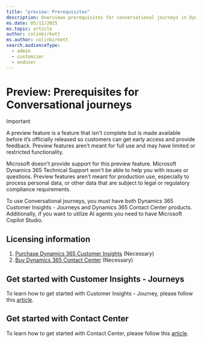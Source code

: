 ```yaml
---
title: "preview: Prerequisites"
description: Overviews prerequisites for conversational journeys in Dynamics 365 Customer Insights - Journeys.
ms.date: 05/12/2025
ms.topic: article
author: colinbirkett
ms.author: colinbirkett
search.audienceType: 
  - admin
  - customizer
  - enduser
---
```


# Preview: Prerequisites for Conversational journeys

> [!IMPORTANT]
> A preview feature is a feature that isn't complete but is made available before it’s officially released so customers can get early access and provide feedback. Preview features aren’t meant for full use and may have limited or restricted functionality.
>
> Microsoft doesn't provide support for this preview feature. Microsoft Dynamics 365 Technical Support won't be able to help you with issues or questions. Preview features aren’t meant for production use, especially to process personal data, or other data that are subject to legal or regulatory compliance requirements.

To use Conversational journeys, you must have both Dynamics 365 Customer Insights - Journeys and Dynamics 365 Contact Center products. Additionally, if you want to utilize AI agents you need to have Microsoft Copilot Studio.

## Licensing information

1. [Purchase Dynamics 365 Customer Insights](purchase.md) (Necessary)
1. [Buy Dynamics 365 Contact Center](/dynamics-365/products/contact-center/pricing) (Necessary)

## Get started with Customer Insights - Journeys

To learn how to get started with Customer Insights - Journey, please follow this [article](https://learn.microsoft.com/en-us/dynamics365/customer-insights/journeys/get-started).

## Get started with Contact Center

To learn how to get started with Contact Center, please follow this [article](https://learn.microsoft.com/en-us/dynamics365/contact-center/administer/cc-admin-center).
